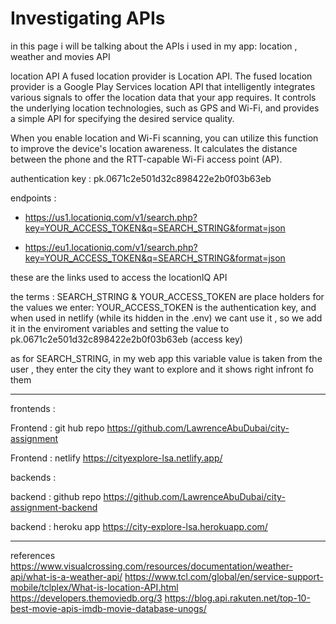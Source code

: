 # Investigating APIs

in this page i will be talking about the APIs i used in my app:
location , weather and movies API

location API
A fused location provider is Location API. The fused location provider is a Google Play Services location API that intelligently integrates various signals to offer the location data that your app requires. It controls the underlying location technologies, such as GPS and Wi-Fi, and provides a simple API for specifying the desired service quality.

When you enable location and Wi-Fi scanning, you can utilize this function to improve the device's location awareness. It calculates the distance between the phone and the RTT-capable Wi-Fi access point (AP).

authentication key : pk.0671c2e501d32c898422e2b0f03b63eb

endpoints :

+ <https://us1.locationiq.com/v1/search.php?key=YOUR_ACCESS_TOKEN&q=SEARCH_STRING&format=json>

+ <https://eu1.locationiq.com/v1/search.php?key=YOUR_ACCESS_TOKEN&q=SEARCH_STRING&format=json>

these are the links used to access the locationIQ API

the terms : SEARCH_STRING & YOUR_ACCESS_TOKEN are place holders for the values we enter:
YOUR_ACCESS_TOKEN is the authentication key, and when used in netlify (while its hidden in the .env) we cant use it , so we add it in the enviroment variables and setting the value to pk.0671c2e501d32c898422e2b0f03b63eb (access key)

as for SEARCH_STRING, in my web app this variable value is taken from the user , they enter the city they want to explore and it shows right infront fo them

-----------------------------------------------------------------

frontends :


Frontend : git hub repo <https://github.com/LawrenceAbuDubai/city-assignment>

Frontend : netlify <https://cityexplore-lsa.netlify.app/>


backends :


backend : github repo <https://github.com/LawrenceAbuDubai/city-assignment-backend>

backend : heroku app <https://city-explore-lsa.herokuapp.com/>

-----------------------------------------------------------------

references
<https://www.visualcrossing.com/resources/documentation/weather-api/what-is-a-weather-api/>
<https://www.tcl.com/global/en/service-support-mobile/tclplex/What-is-location-API.html>
<https://developers.themoviedb.org/3>
<https://blog.api.rakuten.net/top-10-best-movie-apis-imdb-movie-database-unogs/>
